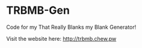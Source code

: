 # TRBMB-Gen

Code for my That Really Blanks my Blank Generator!

Visit the website here: http://trbmb.chew.pw
